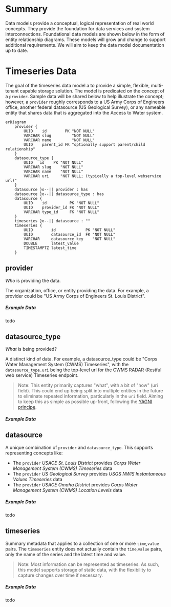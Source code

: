 # Summary

Data models provide a conceptual, logical representation of real world concepts. They provide the foundation for data services and system interconnections. Foundational data models are shown below in the form of entity relationship diagrams. These models will grow and change to support additional requirements. We will aim to keep the data model documentation up to date.

# Timeseries Data

The goal of the timeseries data model a to provide a simple, flexible, multi-tenant capable storage solution. The model is predicated on the concept of a `provider`. Sample data will be shared below to help illustrate the concept; however, a `provider` roughly corresponds to a US Army Corps of Engineers office, another federal datasource (US Geological Survey), or any nameable entity that shares data that is aggregated into the Access to Water system.

```mermaid
erDiagram
    provider {
        UUID    id        PK "NOT NULL"
        VARCHAR slug         "NOT NULL"
        VARCHAR name         "NOT NULL"
        UUID    parent_id FK "optionally support parent/child relationship"
    }
    datasource_type {
        UUID   id    PK "NOT NULL"
        VARCHAR slug    "NOT NULL"
        VARCHAR name    "NOT NULL"
        VARCHAR uri     "NOT NULL; (typically a top-level webservice url)"
    }
    datasource }o--|| provider : has
    datasource }o--|| datasource_type : has
    datasource {
        UUID    id          PK "NOT NULL"
        UUID    provider_id FK "NOT NULL"
        VARCHAR type_id     FK "NOT NULL"
    }
    timeseries }o--|| datasource : ""
    timeseries {
        UUID        id             PK "NOT NULL"
        UUID        datasource_id  FK "NOT NULL"
        VARCHAR     datasource_key    "NOT NULL"
        DOUBLE      latest_value
        TIMESTAMPTZ latest_time
    }

```

## provider

_Who_ is providing the data.

The organization, office, or entity providing the data. For example, a provider could be "US Army Corps of Engineers St. Louis District".

##### Example Data

todo

## datasource_type

_What_ is being provided?

A distinct kind of data. For example, a datasource_type could be "Corps Water Management System (CWMS) Timeseries", with the `datasource_type.uri` being the top-level url for the CWMS RADAR (Restful web service) Timeseries endpoint.

> Note: This entity primarily captures "what", with a bit of "how" (uri field). This could end up being split into multiple entities in the future to eliminate repeated information, particularly in the `uri` field. Aiming to keep this as simple as possible up-front, following the [YAGNI principe](https://martinfowler.com/bliki/Yagni.html).

##### Example Data

## datasource

A unique combination of `provider` and `datasource_type`. This supports representing concepts like:

- The `provider` _USACE St. Louis District_ provides _Corps Water Management System (CWMS) Timeseries_ data
- The `provider` _US Geological Survey_ provides _USGS NWIS Instantaneous Values Timeseries_ data
- The `provider` _USACE Omaha District_ provides _Corps Water Management System (CWMS) Location Levels_ data

##### Example Data

todo

## timeseries

Summary metadata that applies to a collection of one or more `time`,`value` pairs. The `timeseries` entity does not actually contain the `time`,`value` pairs, only the name of the series and the latest time and value.

> Note: Most information can be represented as timeseries. As such, this model supports storage of static data, with the flexibility to capture changes over time if necessary.

##### Example Data

todo
